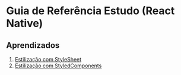 # Guia de Referência Estudo (React Native)

## Aprendizados

1. [Estilização com StyleSheet](https://github.com/IvanildoCandido/react-native-learning/tree/estilizacao_com_stylesheet)
2. [Estilização com StyledComponents](https://github.com/IvanildoCandido/react-native-learning/tree/estilizacao_styled_components)
